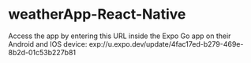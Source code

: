 # weatherApp-React-Native

Access the app by entering this URL inside the Expo Go app on their Android and IOS device: exp://u.expo.dev/update/4fac17ed-b279-469e-8b2d-01c53b227b81
